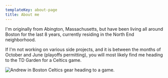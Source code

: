 ```yaml
---
templateKey: about-page
title: About me
---
```

I'm originally from Abington, Massachusetts, but have been living all around Boston for the last 8 years, currently residing in the North End neighborhood. 

If I'm not working on various side projects, and it is between the months of October and June (playoffs permitting), you will most likely find me heading to the TD Garden for a Celtics game. 



![Andrew in Boston Celtics gear heading to a game.](/img/celtics-banner.jpeg "A regular trip to the garden.")
